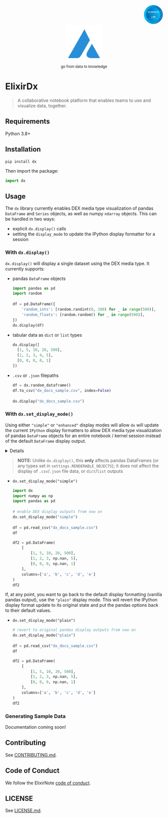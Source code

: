 <div align="right">
    <img src="https://raw.githubusercontent.com/ElixirNote/elixirnote/main/docs/assets/guinsoolab-badge.png" width=60 alt="badge">
</div>
<div align="center">
    <img src="https://raw.githubusercontent.com/ElixirNote/elixirnote/main/docs/assets/elixirnote2.svg" width=120 alt="logo" />
    <br />
    <small>go from data to knowledge</small>
</div>

# ElixirDx

> A collaborative notebook platform that enables teams to use and visualize data, together.


## Requirements

Python 3.8+

## Installation

```shell
pip install dx
```

Then import the package:

```python
import dx
```

## Usage

The `dx` library currently enables DEX media type visualization of pandas `DataFrame` and `Series` objects, as 
well as numpy `ndarray` objects. This can be handled in two ways:
- explicit `dx.display()` calls
- setting the `display_mode` to update the IPython display formatter for a session

### With `dx.display()`
`dx.display()` will display a single dataset using the DEX media type. It currently supports:
- pandas `DataFrame` objects
  ```python
  import pandas as pd
  import random

  df = pd.DataFrame({
      'random_ints': [random.randint(0, 100) for _ in range(500)],
      'random_floats': [random.random() for _ in range(500)],
  })
  dx.display(df)
  ```

- tabular data as `dict` or `list` types
  ```python
  dx.display([
    [1, 5, 10, 20, 500],
    [1, 2, 3, 4, 5],
    [0, 0, 0, 0, 1]
  ])
  ```

- `.csv` or `.json` filepaths 
  ```python
  df = dx.random_dataframe()
  df.to_csv("dx_docs_sample.csv", index=False)

  dx.display("dx_docs_sample.csv")
  ```

### With `dx.set_display_mode()`
Using either `"simple"` or `"enhanced"` display modes will allow `dx` will update the current `IPython` display formatters to allow DEX media type visualization of pandas `DataFrame` objects for an entire notebook / kernel session instead of the default `DataFrame` display output.

<details>
<summary>Details</summary>

This will adjust pandas options to:
- increasing the number of rows displayed to `50000` from pandas default of `60`
- increasing the number of columns displayed to `50` from pandas default of `20`
- enabling `html.table_schema` (`False` by default in pandas)

This will also handle some basic column cleaning and generate a schema for the `DataFrame` using `pandas.io.json.build_table_schema`. Depending on the display mode, the data will be transformed into either a list of dictionaries or list of lists of columnar values.
- `"simple"` - list of dictionaries
- `"enhanced"` - list of lists
</details>

> **NOTE:**
> Unlike `dx.display()`, this **only** affects pandas DataFrames (or any types set in `settings.RENDERABLE_OBJECTS`); it does not affect the display of `.csv`/`.json` file data, or `dict`/`list` outputs


- `dx.set_display_mode("simple")`
  
  ```python
  import dx
  import numpy as np
  import pandas as pd

  # enable DEX display outputs from now on
  dx.set_display_mode("simple")

  df = pd.read_csv("dx_docs_sample.csv")
  df
  ```
  ```python
  df2 = pd.DataFrame(
      [
          [1, 5, 10, 20, 500],
          [1, 2, 3, np.nan, 5],
          [0, 0, 0, np.nan, 1]
      ],
      columns=['a', 'b', 'c', 'd', 'e']
  )
  df2
  ```

If, at any point, you want to go back to the default display formatting (vanilla pandas output), use the `"plain"` display mode. This will revert the IPython display format update to its original state and put the pandas options back to their default values.

- `dx.set_display_mode("plain")`
  ```python
  # revert to original pandas display outputs from now on
  dx.set_display_mode("plain")

  df = pd.read_csv("dx_docs_sample.csv")
  df
  ```
  ```python
  df2 = pd.DataFrame(
      [
          [1, 5, 10, 20, 500],
          [1, 2, 3, np.nan, 5],
          [0, 0, 0, np.nan, 1]
      ],
      columns=['a', 'b', 'c', 'd', 'e']
  )
  df2
  ```

### Generating Sample Data
Documentation coming soon!

## Contributing

See [CONTRIBUTING.md](https://github.com/ElixirNote/elixirdx/blob/main/CONTRIBUTING.md).

## Code of Conduct

We follow the ElixirNote [code of conduct](https://github.com/ElixirNote/elixirdx/blob/main/CODE_OF_CONDUCT.md).

## LICENSE

See [LICENSE.md](https://github.com/ElixirNote/elixirdx/blob/main/LICENSE.md).
